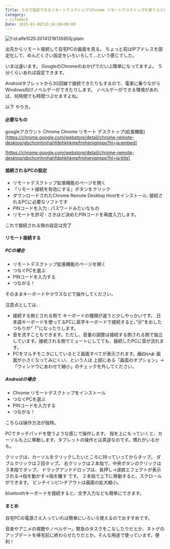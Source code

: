 ```yaml
---
Title: ５分で設定できるリモートデスクトップ(Chrome リモートデスクトップを使うコツ)
Category:
- LifeHack
Date: 2015-01-06T13:24:48+09:00
---
```


<p><span ><img src="https://cdn-ak.f.st-hatena.com/images/fotolife/a/alfe1025/20141218/20141218135955.jpg" alt="f:id:alfe1025:20141218135955j:plain" title="f:id:alfe1025:20141218135955j:plain" class="hatena-fotolife" itemprop="image"></span></p>


出先からリモート接続して自宅PCの画面を見る。
ちょっと前はIPアドレスを固定化して、めんどくさい設定をいろいろして...という感じでした。

いまは違います。
GoogleのChromeのおかげでだいぶ簡単になってますよ。
５分くらいあれば設定できます。

Androidタブレットから3G回線で接続できたりもするので、電車に乗りながらWindows向けノベルゲーができたりします。
ノベルゲーができる環境があれば、何時間でも時間つぶせますよね。

以下 やり方。



<!-- more -->


#### 必要なもの
googleアカウント
Chrome
Chrome リモート デスクトップ(拡張機能)
[https://chrome.google.com/webstore/detail/chrome-remote-desktop/gbchcmhmhahfdphkhkmpfmihenigjmpp?hl=ja:embed]

[https://chrome.google.com/webstore/detail/chrome-remote-desktop/gbchcmhmhahfdphkhkmpfmihenigjmpp?hl=ja:title]




#### 接続されるPCの設定


* リモートデスクトップ拡張機能のページを開く
* 「リモート接続を有効にする」ボタンをクリック
* ダウンロードされたChrome Remote Desktop Hostをインストール: 接続されるPCに必要なソフトです
* PINコードを入力 : パスワードみたいなもの
* リモートを許可 : さきほど決めたPINコードを再度入力します。

これで接続される側の設定は完了


#### リモート接続する
##### PCの場合

* リモートデスクトップ拡張機能のページを開く
* つなぐPCを選ぶ
* PINコードを入力する
* つながる！

そのままキーボードやマウスなどで操作してください。

注意点としては、

* 接続する側とされる側で キーボードの種類が違うと少しやっかいです。
日本語キーボードを使ってるPCに英字キーボードで接続すると、”＠”をおしたつもりが”「”になったりします。
* 音を流すこともできます。ただし、音量の調整は接続する側される側で独立しています。接続される側でミュートにしてても、接続したPCに音が流れます。
* PCをマルチモニタにしていると２画面すべてが表示されます。<s>面白いよ</s> 画面が小さくなってみにくい、という人は 上部にある「画面のオプション」→「ウィンドウにあわせて縮小」のチェックを外してください。


##### Androidの場合
* Chrome リモートデスクトップをインストール
* つなぐPCを選ぶ
* PINコードを入力する
* つながる！

こちらは操作方法が独特。

PCでタッチパッドを使うような感じで操作します。
指を上にもっていくと、カーソルも上に移動します。タブレットの操作とは真逆なのです。慣れがいるかも。

クリックは、カーソルをクリックしたいところに持っていってからタップ。
ダブルクリックは２回タップ。
右クリックは２本指で、中央ボタンのクリックは３本指でタップ。
ドラッグアンドドロップは、長押し→波紋エフェクトが表示される→指を動かす→指を離す です。
２本指で上下に移動すると、スクロールができます。
ピンチインピンチアウトは画面の拡大縮小。

bluetoothキーボードを接続すると、文字入力なども簡単にできます。

#### まとめ
自宅PCの電源さえ入っていれば簡単にいろいろ使えるのでおすすめです。

音楽やアニメの視聴やノベルゲー。緊急のタスクをこなしたりだとか、ネトゲのアップデートを帰宅前に終わらせたりだとか。そんな用途で使っています。便利！
